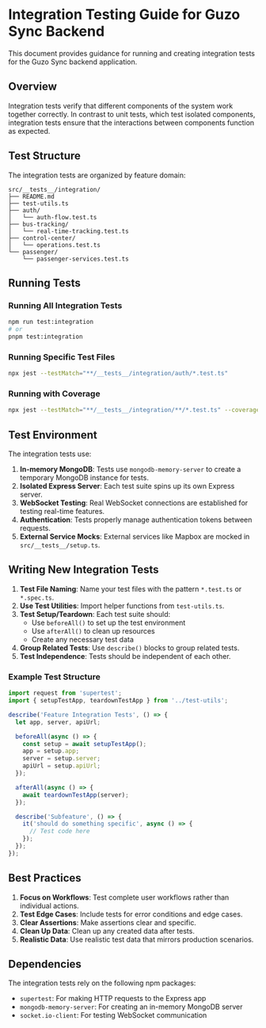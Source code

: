 # Integration Testing Guide for Guzo Sync Backend

This document provides guidance for running and creating integration tests for the Guzo Sync backend application.

## Overview

Integration tests verify that different components of the system work together correctly. In contrast to unit tests, which test isolated components, integration tests ensure that the interactions between components function as expected.

## Test Structure

The integration tests are organized by feature domain:

```
src/__tests__/integration/
├── README.md
├── test-utils.ts
├── auth/
│   └── auth-flow.test.ts
├── bus-tracking/
│   └── real-time-tracking.test.ts
├── control-center/
│   └── operations.test.ts
└── passenger/
    └── passenger-services.test.ts
```

## Running Tests

### Running All Integration Tests

```bash
npm run test:integration
# or
pnpm test:integration
```

### Running Specific Test Files

```bash
npx jest --testMatch="**/__tests__/integration/auth/*.test.ts"
```

### Running with Coverage

```bash
npx jest --testMatch="**/__tests__/integration/**/*.test.ts" --coverage
```

## Test Environment

The integration tests use:

1. **In-memory MongoDB**: Tests use `mongodb-memory-server` to create a temporary MongoDB instance for tests.
2. **Isolated Express Server**: Each test suite spins up its own Express server.
3. **WebSocket Testing**: Real WebSocket connections are established for testing real-time features.
4. **Authentication**: Tests properly manage authentication tokens between requests.
5. **External Service Mocks**: External services like Mapbox are mocked in `src/__tests__/setup.ts`.

## Writing New Integration Tests

1. **Test File Naming**: Name your test files with the pattern `*.test.ts` or `*.spec.ts`.
2. **Use Test Utilities**: Import helper functions from `test-utils.ts`.
3. **Test Setup/Teardown**: Each test suite should:
   - Use `beforeAll()` to set up the test environment
   - Use `afterAll()` to clean up resources
   - Create any necessary test data
4. **Group Related Tests**: Use `describe()` blocks to group related tests.
5. **Test Independence**: Tests should be independent of each other.

### Example Test Structure

```typescript
import request from 'supertest';
import { setupTestApp, teardownTestApp } from '../test-utils';

describe('Feature Integration Tests', () => {
  let app, server, apiUrl;

  beforeAll(async () => {
    const setup = await setupTestApp();
    app = setup.app;
    server = setup.server;
    apiUrl = setup.apiUrl;
  });

  afterAll(async () => {
    await teardownTestApp(server);
  });

  describe('Subfeature', () => {
    it('should do something specific', async () => {
      // Test code here
    });
  });
});
```

## Best Practices

1. **Focus on Workflows**: Test complete user workflows rather than individual actions.
2. **Test Edge Cases**: Include tests for error conditions and edge cases.
3. **Clear Assertions**: Make assertions clear and specific.
4. **Clean Up Data**: Clean up any created data after tests.
5. **Realistic Data**: Use realistic test data that mirrors production scenarios.

## Dependencies

The integration tests rely on the following npm packages:

- `supertest`: For making HTTP requests to the Express app
- `mongodb-memory-server`: For creating an in-memory MongoDB server
- `socket.io-client`: For testing WebSocket communication 